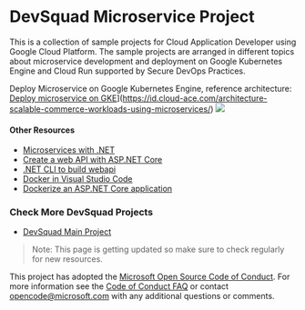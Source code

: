 # DevSquad Microservice Project

This is a collection of sample projects for Cloud Application Developer using Google Cloud Platform. The sample projects are arranged in different topics about microservice development and deployment on Google Kubernetes Engine and Cloud Run supported by Secure DevOps Practices.

Deploy Microservice on Google Kubernetes Engine, reference architecture:
[Deploy microservice on GKE]([)](https://id.cloud-ace.com/architecture-scalable-commerce-workloads-using-microservices/)
![](https://cloud.google.com/architecture/images/scaling-commerce-workloads-deployment-microservices-kubernetes.svg)

#### Other Resources
- [Microservices with .NET](https://dotnet.microsoft.com/en-us/apps/aspnet/microservices)
- [Create a web API with ASP.NET Core](https://docs.microsoft.com/en-us/aspnet/core/tutorials/min-web-api?view=aspnetcore-6.0&tabs=visual-studio-code)
- [.NET CLI to build webapi](https://docs.microsoft.com/en-us/dotnet/core/tools/dotnet-new-sdk-templates#webapi)
- [Docker in Visual Studio Code](https://code.visualstudio.com/docs/containers/overview)
- [Dockerize an ASP.NET Core application](https://docs.docker.com/samples/dotnetcore/)

### Check More DevSquad Projects
* [DevSquad Main Project](https://github.com/microsoft/fast-prototyping)

> Note: This page is getting updated so make sure to check regularly for new resources.

This project has adopted the [Microsoft Open Source Code of Conduct](https://opensource.microsoft.com/codeofconduct/). For more information see the [Code of Conduct FAQ](https://opensource.microsoft.com/codeofconduct/faq/) or contact [opencode@microsoft.com](mailto:opencode@microsoft.com) with any additional questions or comments.
